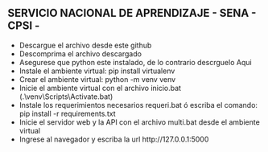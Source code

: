 ## SERVICIO NACIONAL DE APRENDIZAJE - SENA - CPSI -
<ul>
<li>Descargue el archivo desde este github</li>
<li>Descomprima el archivo descargado</li>
<li>Asegurese que python este instalado, de lo contrario descrguelo Aqui</li>
<li>Instale el ambiente virtual: pip install virtualenv</li>
<li>Crear el ambiente virtual: python -m venv venv</li>
<li>Inicie el ambiente virtual con el archivo inicio.bat (.\venv\Scripts\Activate.bat)</li>
<li>Instale los requerimientos necesarios requeri.bat ó escriba el comando: pip install -r requirements.txt</li>
<li>Inicie el servidor web y la API con el archivo multi.bat desde el ambiente virtual</li>
<li>Ingrese al navegador y escriba la url http://127.0.0.1:5000
</ul>